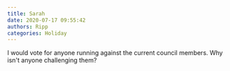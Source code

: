 ```yaml
---
title: Sarah
date: 2020-07-17 09:55:42
authors: Ripp
categories: Holiday
---
```


 I would vote for anyone running against the current council members. Why isn't anyone challenging them?